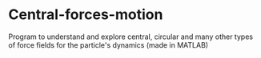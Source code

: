 # Central-forces-motion
Program to understand and explore central, circular and many other types of force fields for the particle's dynamics (made in MATLAB)
